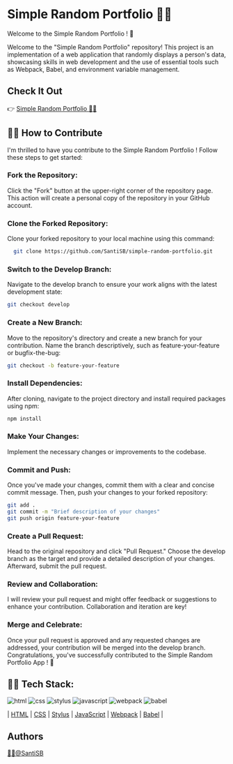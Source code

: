 # Simple Random Portfolio 👨‍💻 

Welcome to the Simple Random Portfolio ! 👋

Welcome to the "Simple Random Portfolio" repository! This project is an implementation of a web application that randomly displays a person's data, showcasing skills in web development and the use of essential tools such as Webpack, Babel, and environment variable management.

## Check It Out
👉 [Simple Random Portfolio 👨‍💻](https://simple-random-portfolio.netlify.app/) 

## 👨‍💻 How to Contribute
I'm thrilled to have you contribute to the Simple Random Portfolio !
Follow these steps to get started:

### Fork the Repository: 
Click the "Fork" button at the upper-right corner of the repository page. This action will create a personal copy of the repository in your GitHub account.

### Clone the Forked Repository: 
Clone your forked repository to your local machine using this command:

```bash
  git clone https://github.com/SantiSB/simple-random-portfolio.git
```

### Switch to the Develop Branch: 
Navigate to the develop branch to ensure your work aligns with the latest development state:

```bash
git checkout develop
```

### Create a New Branch: 
Move to the repository's directory and create a new branch for your contribution. Name the branch descriptively, such as feature-your-feature or bugfix-the-bug:

```bash
git checkout -b feature-your-feature
```

### Install Dependencies: 
After cloning, navigate to the project directory and install required packages using npm:

```bash
npm install
```

### Make Your Changes: 
Implement the necessary changes or improvements to the codebase.

### Commit and Push: 
Once you've made your changes, commit them with a clear and concise commit message. Then, push your changes to your forked repository:

```bash
git add .
git commit -m "Brief description of your changes"
git push origin feature-your-feature
```
### Create a Pull Request: 
Head to the original repository and click "Pull Request." Choose the develop branch as the target and provide a detailed description of your changes. Afterward, submit the pull request.

### Review and Collaboration: 
I will review your pull request and might offer feedback or suggestions to enhance your contribution. Collaboration and iteration are key!

### Merge and Celebrate: 
Once your pull request is approved and any requested changes are addressed, your contribution will be merged into the develop branch. Congratulations, you've successfully contributed to the Simple Random Portfolio App ! 🎉

## 👨‍💻 Tech Stack:
![html](https://github.com/SantiSB/simple-random-portfolio/assets/55597241/18ed7862-1472-4e18-99de-34df4cf3ab80)
![css](https://github.com/SantiSB/simple-random-portfolio/assets/55597241/03614f57-7f3c-445d-bde9-6b3c826fd11f)
![stylus](https://github.com/SantiSB/simple-random-portfolio/assets/55597241/8ad881b1-51fe-46c1-86c9-abbed1bf1de6)
![javascript](https://github.com/SantiSB/simple-random-portfolio/assets/55597241/c305d2b6-d084-43a9-a405-f28c58a45aa4)
![webpack](https://github.com/SantiSB/simple-random-portfolio/assets/55597241/ec4efc01-d1df-4118-a837-8cfcd038db94)
![babel](https://github.com/SantiSB/simple-random-portfolio/assets/55597241/6d162371-1d81-4706-91c8-898490d785eb)

 | [HTML](https://developer.mozilla.org/es/docs/Web/HTML)
 | [CSS](https://developer.mozilla.org/es/docs/Web/CSS)
 | [Stylus](https://stylus-lang.com/docs/executable.html)
 | [JavaScript](https://developer.mozilla.org/es/docs/Web/JavaScript)
 | [Webpack](https://webpack.js.org/)
 | [Babel](https://babeljs.io/)
 |

## Authors
[🐱‍💻@SantiSB](https://github.com/SantiSB)
